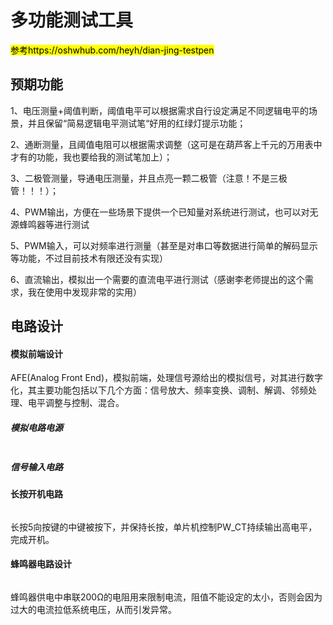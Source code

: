 # 多功能测试工具

<mark>参考https://oshwhub.com/heyh/dian-jing-testpen</mark>

## 预期功能

1、电压测量+阈值判断，阈值电平可以根据需求自行设定满足不同逻辑电平的场景，并且保留“简易逻辑电平测试笔“好用的红绿灯提示功能；

2、通断测量，且阈值电阻可以根据需求调整（这可是在葫芦客上千元的万用表中才有的功能，我也要给我的测试笔加上）；

3、二极管测量，导通电压测量，并且点亮一颗二极管（注意！不是三极管！！！）；

4、PWM输出，方便在一些场景下提供一个已知量对系统进行测试，也可以对无源蜂鸣器等进行测试

5、PWM输入，可以对频率进行测量（甚至是对串口等数据进行简单的解码显示等功能，不过目前技术有限还没有实现）

6、直流输出，模拟出一个需要的直流电平进行测试（感谢李老师提出的这个需求，我在使用中发现非常的实用）

## 电路设计

#### 模拟前端设计

AFE(Analog Front End)，模拟前端，处理信号源给出的模拟信号，对其进行数字化，其主要功能包括以下几个方面：信号放大、频率变换、调制、解调、邻频处理、电平调整与控制、混合。

##### 模拟电路电源

<img title="" src="https://telegraph-image666.pages.dev/file/4ffab101b9b7838f7fbe6.png" alt="" data-align="center">

##### 信号输入电路

#### 长按开机电路

<img title="" src="https://telegraph-image666.pages.dev/file/5d85314b1b1053b130f19.png" alt="" data-align="center">

长按5向按键的中键被按下，并保持长按，单片机控制PW_CT持续输出高电平，完成开机。

#### 蜂鸣器电路设计

<img title="" src="https://telegraph-image666.pages.dev/file/a442644b446963f15bb79.png" alt="" data-align="center">

蜂鸣器供电中串联200Ω的电阻用来限制电流，阻值不能设定的太小，否则会因为过大的电流拉低系统电压，从而引发异常。

